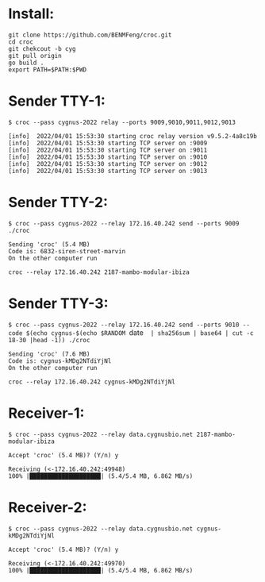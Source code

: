 # Install:

```
git clone https://github.com/BENMFeng/croc.git
cd croc
git chekcout -b cyg
git pull origin
go build .
export PATH=$PATH:$PWD
```

# Sender TTY-1:
`$ croc --pass cygnus-2022 relay --ports 9009,9010,9011,9012,9013`

    [info]	2022/04/01 15:53:30 starting croc relay version v9.5.2-4a8c19b
    [info]	2022/04/01 15:53:30 starting TCP server on :9009
    [info]	2022/04/01 15:53:30 starting TCP server on :9011
    [info]	2022/04/01 15:53:30 starting TCP server on :9010
    [info]	2022/04/01 15:53:30 starting TCP server on :9012
    [info]	2022/04/01 15:53:30 starting TCP server on :9013

# Sender TTY-2:
`$ croc --pass cygnus-2022 --relay 172.16.40.242 send --ports 9009 ./croc`

    Sending 'croc' (5.4 MB)
    Code is: 6832-siren-street-marvin
    On the other computer run

    croc --relay 172.16.40.242 2187-mambo-modular-ibiza

# Sender TTY-3:
`$ croc --pass cygnus-2022 --relay 172.16.40.242 send --ports 9010 --code $(echo cygnus-$(echo $RANDOM `date`  | sha256sum | base64 | cut -c 18-30 |head -1)) ./croc`

    Sending 'croc' (7.6 MB)
    Code is: cygnus-kMDg2NTdiYjNl
    On the other computer run

    croc --relay 172.16.40.242 cygnus-kMDg2NTdiYjNl


# Receiver-1:
`$ croc --pass cygnus-2022 --relay data.cygnusbio.net 2187-mambo-modular-ibiza`

    Accept 'croc' (5.4 MB)? (Y/n) y

    Receiving (<-172.16.40.242:49948)
    100% |████████████████████| (5.4/5.4 MB, 6.862 MB/s)

# Receiver-2:
`$ croc --pass cygnus-2022 --relay data.cygnusbio.net cygnus-kMDg2NTdiYjNl`

    Accept 'croc' (5.4 MB)? (Y/n) y

    Receiving (<-172.16.40.242:49970)
    100% |████████████████████| (5.4/5.4 MB, 6.862 MB/s)